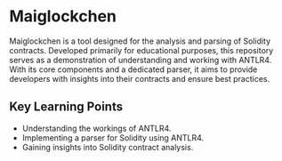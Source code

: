 # Maiglockchen

Maiglockchen is a tool designed for the analysis and parsing of Solidity contracts. 
Developed primarily for educational purposes, this repository serves as a demonstration of understanding and working with ANTLR4.
With its core components and a dedicated parser, it aims to provide developers with insights into their contracts and ensure best practices.

## Key Learning Points

- Understanding the workings of ANTLR4.
- Implementing a parser for Solidity using ANTLR4.
- Gaining insights into Solidity contract analysis.
